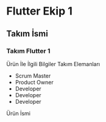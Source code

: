 # Flutter Ekip 1

## Takım İsmi
### Takım Flutter 1

Ürün İle İlgili Bilgiler
Takım Elemanları
- Scrum Master
- Product Owner
- Developer
- Developer
- Developer

Ürün İsmi

